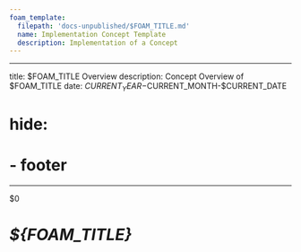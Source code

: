 ```yaml
---
foam_template:
  filepath: 'docs-unpublished/$FOAM_TITLE.md'
  name: Implementation Concept Template
  description: Implementation of a Concept
---
```

---
title: $FOAM_TITLE Overview
description: Concept Overview of $FOAM_TITLE
date: $CURRENT_YEAR-$CURRENT_MONTH-$CURRENT_DATE
# hide:
  # - footer
---
$0
<!---- Image: Logo, Width 75 --------->
# *${FOAM_TITLE}*
<!-- Who & What? --------------------->

<!-- What Does It Do? ---------------->

<!---- Image: Screenshot, Width 520 -->

<!-- How Does It Fit Into Process?  -->

<!---- Image: Diagram, Width 720 ----->

<!----------------------------------------------------------------------------->

<!-- ## ***Info***
External information regarding ${FOAM_TITLE}:

| *Info*        | *Link*               | *Note*                                |
| ------------- | -------------------- | ------------------------------------- |
| Documentation | [Documentation][Doc] |                                       |
| Download      | [Download][Down]     |                                       |
| License       | [License][Lic]       |                                       |
| Project Home  | [Project Home][Proj] |                                       |
| Home          | [Home][Home]         |                                       |
| Pricing       | [Pricing][Price]     |                                       | -->

<!-- [Doc]:   https://www.example.org -->
<!-- [Down]:  https://www.example.org -->
<!-- [Lic]:   https://www.example.org -->
<!-- [Proj]:  https://www.example.org -->
<!-- [Home]:  https://www.example.org -->
<!-- [Price]: https://www.example.org -->

<!----------------------------------------------------------------------------->

<!-- ## ***Nice to Know***
Information that will greatly help in understanding all things ${FOAM_TITLE}:

| *Topic*                         | *Link*                                     |
| ------------------------------- | ------------------------------------------ |
| Why Are We Using This?          | [[${FOAM_TITLE}-Why-Chosen]]               |
| Server Setup                    | [[${FOAM_TITLE}-Server-Setup]]             |
|                                 |                                            | -->

<!----------------------------------------------------------------------------->

<!-- ## ***Getting Started***
Common day-to-day tasks, problems, and procedures:

| *Topic*                         | *Link*                                     |
| ------------------------------- | ------------------------------------------ |
| User Preferences and Config     | [[${FOAM_TITLE}-User-Config]]              |
| Logging and Alerts              | [[${FOAM_TITLE}-Logging]]                  |
| Maintenance Information         | [[${FOAM_TITLE}-Server-Maintenance]]       |
|                                 |                                            | -->

<!----------------------------------------------------------------------------->

<!-- ## ***Deep Dive***
Specific information that isn't as common:

| *Topic*                         | *Link*                                     |
| ------------------------------- | ------------------------------------------ |
| Common Terms & Definitions      | [[${FOAM_TITLE}-Glossary]]                 |
|                                 |                                            | -->

<!----------------------------------------------------------------------------->

<!-- ## ***Common Questions***
Questions you may have:

| *Question*                           | *Answer*                              |
| ------------------------------------ | ------------------------------------- |
|                                      | [Answer](#inline-answer-1)            |
|                                      |                                       | -->

<!-- ## **Inline Answer 1** -->

<!----------------------------------------------------------------------------->

<!-- ## ***Contacts***
People of interest regarding ${FOAM_TITLE}:

| *Who*         | *What*               | *Why*                                 |
| ------------- | -------------------- | ------------------------------------- |
|               |                      |                                       | -->

<!----------------------------------------------------------------------------->

<!-- ## ***Related***
Topics related to ${FOAM_TITLE}:

| *Topic & Link*                       | *Why*                                 |
| ------------------------------------ | ------------------------------------- |
| [[PARENT]]                           | Logical Concept                       |
|                                      |                                       | -->

<!-- <style>
    .md-footer__link--prev {
        display: none
    }
    .md-footer__link--next {
        display: none
    }
</style> -->
